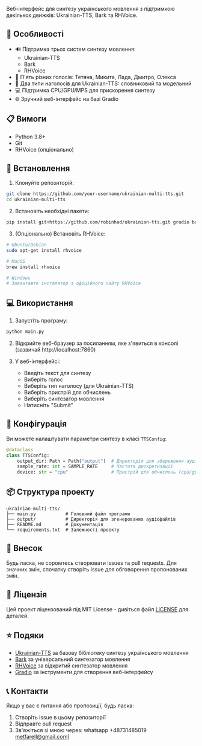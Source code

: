Веб-інтерфейс для синтезу українського мовлення з підтримкою декількох движків: Ukrainian-TTS, Bark та RHVoice.

## 🌟 Особливості

- 🔊 Підтримка трьох систем синтезу мовлення:
  - Ukrainian-TTS
  - Bark
  - RHVoice
- 👥 П'ять різних голосів: Тетяна, Микита, Лада, Дмитро, Олекса
- 🎯 Два типи наголосів для Ukrainian-TTS: словниковий та модельний
- 💻 Підтримка CPU/GPU/MPS для прискорення синтезу
- 🌐 Зручний веб-інтерфейс на базі Gradio

## 📋 Вимоги

- Python 3.8+
- Git
- RHVoice (опціонально)

## 🚀 Встановлення

1. Клонуйте репозиторій:
```bash
git clone https://github.com/your-username/ukrainian-multi-tts.git
cd ukrainian-multi-tts
```

2. Встановіть необхідні пакети:
```bash
pip install git+https://github.com/robinhad/ukrainian-tts.git gradio bark
```

3. (Опціонально) Встановіть RHVoice:
```bash
# Ubuntu/Debian
sudo apt-get install rhvoice

# MacOS
brew install rhvoice

# Windows
# Завантажте інсталятор з офіційного сайту RHVoice
```

## 💻 Використання

1. Запустіть програму:
```bash
python main.py
```

2. Відкрийте веб-браузер за посиланням, яке з'явиться в консолі (зазвичай http://localhost:7860)

3. У веб-інтерфейсі:
   - Введіть текст для синтезу
   - Виберіть голос
   - Виберіть тип наголосу (для Ukrainian-TTS)
   - Виберіть пристрій для обчислень
   - Виберіть синтезатор мовлення
   - Натисніть "Submit"

## 🔧 Конфігурація

Ви можете налаштувати параметри синтезу в класі `TTSConfig`:

```python
@dataclass
class TTSConfig:
    output_dir: Path = Path("output")  # Директорія для збереження аудіофайлів
    sample_rate: int = SAMPLE_RATE     # Частота дискретизації
    device: str = "cpu"                # Пристрій для обчислень (cpu/gpu/mps)
```

## 📦 Структура проекту

```
ukrainian-multi-tts/
├── main.py           # Головний файл програми
├── output/           # Директорія для згенерованих аудіофайлів
├── README.md         # Документація
└── requirements.txt  # Залежності проекту
```

## 🤝 Внесок

Будь ласка, не соромтесь створювати issues та pull requests. Для значних змін, спочатку створіть issue для обговорення пропонованих змін.

## 📄 Ліцензія

Цей проект ліцензований під MIT License - дивіться файл [LICENSE](LICENSE) для деталей.

## ⭐ Подяки

- [Ukrainian-TTS](https://github.com/robinhad/ukrainian-tts) за базову бібліотеку синтезу українського мовлення
- [Bark](https://github.com/suno-ai/bark) за універсальний синтезатор мовлення
- [RHVoice](https://github.com/RHVoice/RHVoice) за відкритий синтезатор мовлення
- [Gradio](https://gradio.app/) за інструменти для створення веб-інтерфейсу

## 📞 Контакти

Якщо у вас є питання або пропозиції, будь ласка:
1. Створіть issue в цьому репозиторії
2. Відправте pull request
3. Зв'яжіться зі мною через:
     whatsapp +48731485019
     metfarell@gmail.com]
